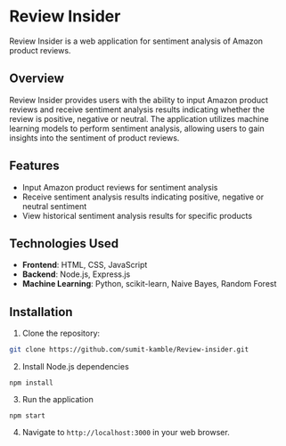# Review Insider

Review Insider is a web application for sentiment analysis of Amazon product reviews.

## Overview

Review Insider provides users with the ability to input Amazon product reviews and receive sentiment analysis results indicating whether the review is positive, negative or neutral. The application utilizes machine learning models to perform sentiment analysis, allowing users to gain insights into the sentiment of product reviews.

## Features

- Input Amazon product reviews for sentiment analysis
- Receive sentiment analysis results indicating positive, negative or neutral sentiment
- View historical sentiment analysis results for specific products

## Technologies Used

- **Frontend**: HTML, CSS, JavaScript
- **Backend**: Node.js, Express.js
- **Machine Learning**: Python, scikit-learn, Naive Bayes, Random Forest

## Installation

1. Clone the repository:

```bash
git clone https://github.com/sumit-kamble/Review-insider.git
```

2. Install Node.js dependencies

```cd review-insider
npm install
```

3. Run the application

```cd review-insider
npm start
```

4.  Navigate to `http://localhost:3000` in your web browser.
